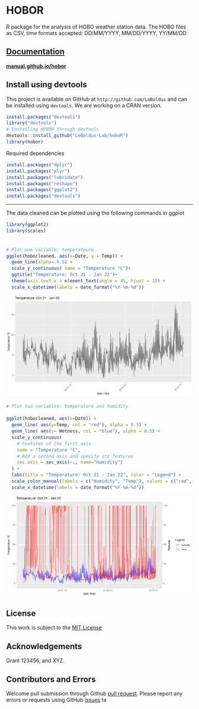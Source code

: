 # HOBOR
R package for the analysis of  HOBO weather station data.
The HOBO files as CSV, time formats accepted: DD/MM/YYYY, MM/DD/YYYY, YY/MM/DD

## [Documentation](https://leboldus-lab.github.io/hoboR/)

[**manual.github.io/hobor**](https://leboldus-lab.github.io/hoboR/)

## Install using devtools

This project is available on GitHub at `http://github.com/LeBoldus` and can be installed using `devtools`. We are working on a CRAN version.

```R
install.packages("devtools")
library("devtools")
# Installing HOBOR through devtools
devtools::install_github("LeBoldus-Lab/hoboR")
library(hobor)
```

Required dependencies
```r
install.packages("dplyr")
install.packages("plyr")
install.packages("lubridate")
install.packages("reshape")
install.packages("ggplot2")
install.packages("devtools")
```

------ 
The data cleaned can be plotted using the following commands in ggplot
```R
library(ggplot2)
library(scales)


# Plot one variable: temperateure
ggplot(hobocleaned, aes(x=Date, y = Temp)) +
  geom_line(alpha= 0.5) +
  scale_y_continuous( name = "Temperature °C")+
  ggtitle("Temperature: Oct 21 - Jan 22")+
  theme(axis.text.x = element_text(angle = 45, hjust = 1)) +
  scale_x_datetime(labels = date_format("%Y-%m-%d"))

```
![hobo plot 1 variable](https://github.com/LeBoldus-Lab/hoboR/blob/main/docs/images/hobo_one_var.png)


```R
# Plot two variables: temperature and humidity

ggplot(hobocleaned, aes(x=Date)) +
  geom_line( aes(y=Temp, col = "red"), alpha = 0.5) + 
  geom_line( aes(y= Wetness, col = "blue"), alpha = 0.5) + 
  scale_y_continuous(
    # Features of the first axis
    name = "Temperature °C",
    # Add a second axis and specify its features
    sec.axis = sec_axis(~., name="Humidity")
  ) +
  labs(title = "Temperature: Oct 21 - Jan 22", color = "Legend") +
  scale_color_manual(labels = c("Humidity", "Temp"), values = c("red", "blue")) +
  scale_x_datetime(labels = date_format("%Y-%m-%d"))
```
![hobo plot 2 variable](https://github.com/LeBoldus-Lab/hoboR/blob/main/docs/images/hobo_two_vars.png)

## License

This work is subject to the [MIT License](https://github.com/LeBoldus-Lab/hoboR/blob/main/LICENSE.md)

## Acknowledgements

Grant 123456, and XYZ.

## Contributors and Errors

Welcome pull submission through Github [pull request](https://help.github.com/articles/using-pull-requests/).
Please report any errors or requests using GitHub [issues](https://github.com/grunwaldlab/metacoder/issues) ta
